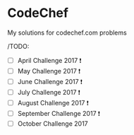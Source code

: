 # CodeChef
My solutions for codechef.com problems


/TODO:  
- [ ] April Challenge 2017 ❗️
- [ ] May Challenge 2017 ❗️
- [ ] June Challenge 2017 ❗️
- [ ] July Challenge 2017 ❗️
- [ ] August Challenge 2017 ❗️
- [ ] September Challenge 2017 ❗️
- [ ] October Challenge 2017 
